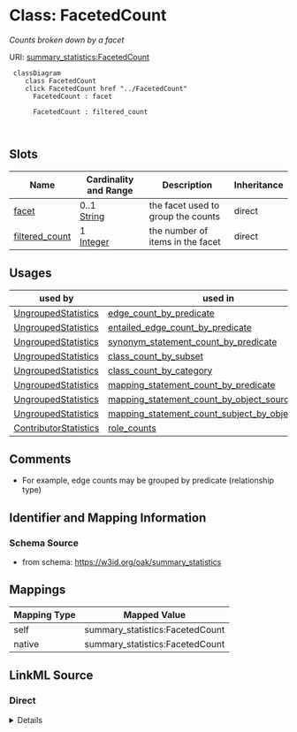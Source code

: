 

# Class: FacetedCount


_Counts broken down by a facet_





URI: [summary_statistics:FacetedCount](https://w3id.org/oaklib/summary_statistics.FacetedCount)






```{mermaid}
 classDiagram
    class FacetedCount
    click FacetedCount href "../FacetedCount"
      FacetedCount : facet
        
      FacetedCount : filtered_count
        
      
```




<!-- no inheritance hierarchy -->


## Slots

| Name | Cardinality and Range | Description | Inheritance |
| ---  | --- | --- | --- |
| [facet](facet.md) | 0..1 <br/> [String](String.md) | the facet used to group the counts | direct |
| [filtered_count](filtered_count.md) | 1 <br/> [Integer](Integer.md) | the number of items in the facet | direct |





## Usages

| used by | used in | type | used |
| ---  | --- | --- | --- |
| [UngroupedStatistics](UngroupedStatistics.md) | [edge_count_by_predicate](edge_count_by_predicate.md) | range | [FacetedCount](FacetedCount.md) |
| [UngroupedStatistics](UngroupedStatistics.md) | [entailed_edge_count_by_predicate](entailed_edge_count_by_predicate.md) | range | [FacetedCount](FacetedCount.md) |
| [UngroupedStatistics](UngroupedStatistics.md) | [synonym_statement_count_by_predicate](synonym_statement_count_by_predicate.md) | range | [FacetedCount](FacetedCount.md) |
| [UngroupedStatistics](UngroupedStatistics.md) | [class_count_by_subset](class_count_by_subset.md) | range | [FacetedCount](FacetedCount.md) |
| [UngroupedStatistics](UngroupedStatistics.md) | [class_count_by_category](class_count_by_category.md) | range | [FacetedCount](FacetedCount.md) |
| [UngroupedStatistics](UngroupedStatistics.md) | [mapping_statement_count_by_predicate](mapping_statement_count_by_predicate.md) | range | [FacetedCount](FacetedCount.md) |
| [UngroupedStatistics](UngroupedStatistics.md) | [mapping_statement_count_by_object_source](mapping_statement_count_by_object_source.md) | range | [FacetedCount](FacetedCount.md) |
| [UngroupedStatistics](UngroupedStatistics.md) | [mapping_statement_count_subject_by_object_source](mapping_statement_count_subject_by_object_source.md) | range | [FacetedCount](FacetedCount.md) |
| [ContributorStatistics](ContributorStatistics.md) | [role_counts](role_counts.md) | range | [FacetedCount](FacetedCount.md) |






## Comments

* For example, edge counts may be grouped by predicate (relationship type)

## Identifier and Mapping Information







### Schema Source


* from schema: https://w3id.org/oak/summary_statistics




## Mappings

| Mapping Type | Mapped Value |
| ---  | ---  |
| self | summary_statistics:FacetedCount |
| native | summary_statistics:FacetedCount |







## LinkML Source

<!-- TODO: investigate https://stackoverflow.com/questions/37606292/how-to-create-tabbed-code-blocks-in-mkdocs-or-sphinx -->

### Direct

<details>
```yaml
name: FacetedCount
description: Counts broken down by a facet
comments:
- For example, edge counts may be grouped by predicate (relationship type)
from_schema: https://w3id.org/oak/summary_statistics
attributes:
  facet:
    name: facet
    description: the facet used to group the counts
    from_schema: https://w3id.org/oak/summary_statistics
    rank: 1000
    key: true
    domain_of:
    - FacetedCount
    - ChangeTypeStatistic
    required: true
  filtered_count:
    name: filtered_count
    description: the number of items in the facet
    from_schema: https://w3id.org/oak/summary_statistics
    rank: 1000
    domain_of:
    - FacetedCount
    - ChangeTypeStatistic
    range: integer
    required: true

```
</details>

### Induced

<details>
```yaml
name: FacetedCount
description: Counts broken down by a facet
comments:
- For example, edge counts may be grouped by predicate (relationship type)
from_schema: https://w3id.org/oak/summary_statistics
attributes:
  facet:
    name: facet
    description: the facet used to group the counts
    from_schema: https://w3id.org/oak/summary_statistics
    rank: 1000
    key: true
    alias: facet
    owner: FacetedCount
    domain_of:
    - FacetedCount
    - ChangeTypeStatistic
    range: string
    required: true
  filtered_count:
    name: filtered_count
    description: the number of items in the facet
    from_schema: https://w3id.org/oak/summary_statistics
    rank: 1000
    alias: filtered_count
    owner: FacetedCount
    domain_of:
    - FacetedCount
    - ChangeTypeStatistic
    range: integer
    required: true

```
</details>